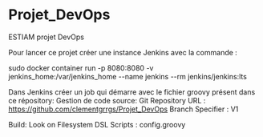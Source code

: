 # Projet_DevOps
ESTIAM projet DevOps


Pour lancer ce projet créer une instance Jenkins avec la commande :

sudo docker container run -p 8080:8080 -v jenkins_home:/var/jenkins_home --name jenkins --rm jenkins/jenkins:lts

Dans Jenkins créer un job qui démarre avec le fichier groovy présent dans ce répository:
Gestion de code source: 
    Git
    Repository URL : https://github.com/clementgrrgs/Projet_DevOps
    Branch Specifier : V1

Build: 
    Look on Filesystem
    DSL Scripts : config.groovy
